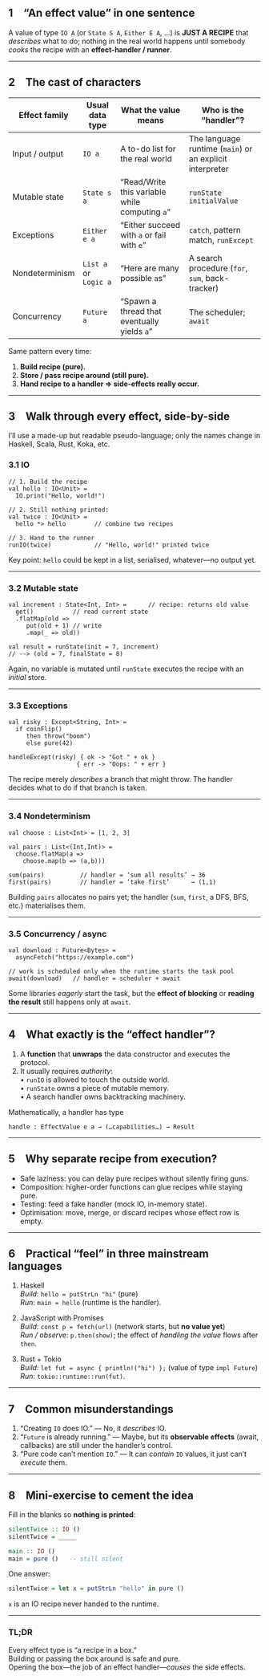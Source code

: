 ## 1 “An effect value” in one sentence  
A value of type `IO A` (or `State S A`, `Either E A`, …) is **JUST A RECIPE** that *describes* what to do; nothing in the real world happens until somebody *cooks* the recipe with an **effect-handler / runner**.

---

## 2 The cast of characters

| Effect family | Usual data type | What the value means | Who is the “handler”? |
|---------------|-----------------|----------------------|-----------------------|
| Input / output | `IO a` | A to-do list for the real world | The language runtime (`main`) or an explicit interpreter |
| Mutable state | `State s a` | “Read/Write this variable while computing `a`” | `runState initialValue` |
| Exceptions | `Either e a` | “Either succeed with `a` or fail with `e`” | `catch`, pattern match, `runExcept` |
| Nondeterminism | `List a` or `Logic a` | “Here are many possible `a`s” | A search procedure (`for`, `sum`, back-tracker) |
| Concurrency | `Future a` | “Spawn a thread that eventually yields `a`” | The scheduler; `await` |

Same pattern every time:

1. **Build recipe (pure).**  
2. **Store / pass recipe around (still pure).**  
3. **Hand recipe to a handler ⇒ side-effects really occur.**

---

## 3 Walk through every effect, side-by-side

I’ll use a made-up but readable pseudo-language; only the names change in Haskell, Scala, Rust, Koka, etc.

### 3.1 IO

```
// 1. Build the recipe
val hello : IO<Unit> =
  IO.print("Hello, world!")

// 2. Still nothing printed:
val twice : IO<Unit> =
  hello *> hello        // combine two recipes

// 3. Hand to the runner
runIO(twice)            // "Hello, world!" printed twice
```

Key point: `hello` could be kept in a list, serialised, whatever—no output yet.

---

### 3.2 Mutable state

```
val increment : State<Int, Int> =      // recipe: returns old value
  get()           // read current state
  .flatMap(old =>
     put(old + 1) // write
     .map(_ => old))

val result = runState(init = 7, increment)
// --> (old = 7, finalState = 8)
```

Again, no variable is mutated until `runState` executes the recipe with an *initial* store.

---

### 3.3 Exceptions

```
val risky : Except<String, Int> =
  if coinFlip()
     then throw("boom")
     else pure(42)

handleExcept(risky) { ok -> "Got " + ok }
                   { err -> "Oops: " + err }
```

The recipe merely *describes* a branch that might throw. The handler decides what to do if that branch is taken.

---

### 3.4 Nondeterminism

```
val choose : List<Int> = [1, 2, 3]

val pairs : List<(Int,Int)> =
  choose.flatMap(a =>
    choose.map(b => (a,b)))

sum(pairs)          // handler = ‘sum all results’ → 36
first(pairs)        // handler = ‘take first’      → (1,1)
```

Building `pairs` allocates no pairs yet; the handler (`sum`, `first`, a DFS, BFS, etc.) materialises them.

---

### 3.5 Concurrency / async

```
val download : Future<Bytes> =
  asyncFetch("https://example.com")

// work is scheduled only when the runtime starts the task pool
await(download)   // handler = scheduler + await
```

Some libraries *eagerly* start the task, but the **effect of blocking** or **reading the result** still happens only at `await`.

---

## 4 What exactly is the “effect handler”?

1. A **function** that **unwraps** the data constructor and executes the protocol.
2. It usually requires *authority*:  
   • `runIO` is allowed to touch the outside world.  
   • `runState` owns a piece of mutable memory.  
   • A search handler owns backtracking machinery.

Mathematically, a handler has type

```
handle : EffectValue e a → (…capabilities…) → Result
```

---

## 5 Why separate recipe from execution?

* Safe laziness: you can delay pure recipes without silently firing guns.  
* Composition: higher-order functions can glue recipes while staying pure.  
* Testing: feed a fake handler (mock IO, in-memory state).  
* Optimisation: move, merge, or discard recipes whose effect row is empty.

---

## 6 Practical “feel” in three mainstream languages

1. Haskell  
   *Build*: `hello = putStrLn "hi"` (pure)  
   *Run*: `main = hello` (runtime is the handler).

2. JavaScript with Promises  
   *Build*: `const p = fetch(url)` (network starts, but **no value yet**)  
   *Run / observe*: `p.then(show)`; the effect of *handling the value* flows after `then`.

3. Rust + Tokio  
   *Build*: `let fut = async { println!("hi") };` (value of type `impl Future`)  
   *Run*: `tokio::runtime::run(fut)`.

---

## 7 Common misunderstandings

1. “Creating `IO` does IO.” — No, it *describes* IO.  
2. “`Future` is already running.” — Maybe, but its **observable effects** (await, callbacks) are still under the handler’s control.  
3. “Pure code can’t mention `IO`.” — It can *contain* `IO` values, it just can’t *execute* them.

---

## 8 Mini-exercise to cement the idea

Fill in the blanks so **nothing is printed**:

```haskell
silentTwice :: IO ()
silentTwice = _____

main :: IO ()
main = pure ()   -- still silent
```

One answer:

```haskell
silentTwice = let x = putStrLn "hello" in pure ()
```

`x` is an IO recipe never handed to the runtime.

---

### TL;DR

Every effect type is “a recipe in a box.”  
Building or passing the box around is safe and pure.  
Opening the box—the job of an effect handler—*causes* the side effects.